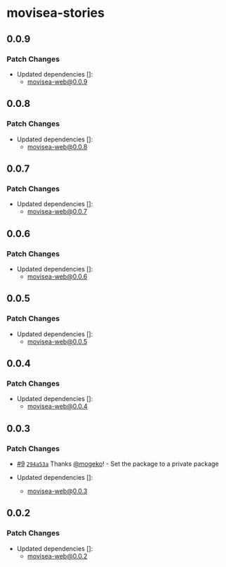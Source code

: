 # movisea-stories

## 0.0.9

### Patch Changes

- Updated dependencies []:
  - movisea-web@0.0.9

## 0.0.8

### Patch Changes

- Updated dependencies []:
  - movisea-web@0.0.8

## 0.0.7

### Patch Changes

- Updated dependencies []:
  - movisea-web@0.0.7

## 0.0.6

### Patch Changes

- Updated dependencies []:
  - movisea-web@0.0.6

## 0.0.5

### Patch Changes

- Updated dependencies []:
  - movisea-web@0.0.5

## 0.0.4

### Patch Changes

- Updated dependencies []:
  - movisea-web@0.0.4

## 0.0.3

### Patch Changes

- [#9](https://github.com/mogeko/movisea/pull/9) [`294a53a`](https://github.com/mogeko/movisea/commit/294a53a67618da738f0e43510533a819de936385) Thanks [@mogeko](https://github.com/mogeko)! - Set the package to a private package

- Updated dependencies []:
  - movisea-web@0.0.3

## 0.0.2

### Patch Changes

- Updated dependencies []:
  - movisea-web@0.0.2
